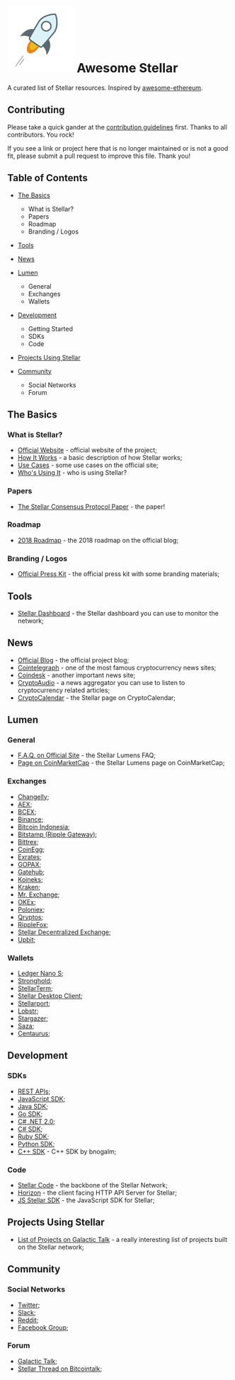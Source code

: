 # ![](logo.png) Awesome Stellar

A curated list of Stellar resources. Inspired by [awesome-ethereum](https://github.com/vinsgo/awesome-ethereum).

## Contributing

Please take a quick gander at the [contribution guidelines](CONTRIBUTING.md) first. Thanks to all contributors. You rock!

If you see a link or project here that is no longer maintained or is not a good fit, please submit a pull request to improve this file. Thank you!

## Table of Contents

* [The Basics](#the-basics)
    * What is Stellar?
    * Papers
    * Roadmap
    * Branding / Logos

* [Tools](#tools)

* [News](#news)

* [Lumen](#lumen)
    * General
    * Exchanges
    * Wallets

* [Development](#development)
    * Getting Started
    * SDKs
    * Code

* [Projects Using Stellar](#projects-using-stellar)

* [Community](#community)
    * Social Networks
    * Forum

## The Basics

### What is Stellar?

* [Official Website](https://www.stellar.org/) - official website of the project;
* [How It Works](https://www.stellar.org/how-it-works/stellar-basics/) - a basic description of how Stellar works;
* [Use Cases](https://www.stellar.org/how-it-works/use-cases/) - some use cases on the official site;
* [Who's Using It](https://www.stellar.org/about/directory) - who is using Stellar?

### Papers

* [The Stellar Consensus Protocol Paper](https://www.stellar.org/papers/stellar-consensus-protocol.pdf) - the paper!

### Roadmap

* [2018 Roadmap](https://www.stellar.org/blog/2018-Stellar-Roadmap/) - the 2018 roadmap on the official blog;

### Branding / Logos

* [Official Press Kit](https://s3.amazonaws.com/stellar.org/public/Stellar-presskit-150216.zip) - the official press kit with some branding materials;

## Tools

* [Stellar Dashboard](https://dashboard.stellar.org/) - the Stellar dashboard you can use to monitor the network;

## News

* [Official Blog](https://www.stellar.org/blog/) - the official project blog;
* [Cointelegraph](https://cointelegraph.com/) - one of the most famous cryptocurrency news sites;
* [Coindesk](https://www.coindesk.com/) - another important news site;
* [CryptoAudio](https://cryptoaud.io/) - a news aggregator you can use to listen to cryptocurrency related articles;
* [CryptoCalendar](https://cryptocalendar.pro/events/stellar) - the Stellar page on CryptoCalendar;

## Lumen

### General

* [F.A.Q. on Official Site](https://www.stellar.org/lumens/) - the Stellar Lumens FAQ;
* [Page on CoinMarketCap](https://coinmarketcap.com/currencies/stellar/) - the Stellar Lumens page on CoinMarketCap;

### Exchanges

* [Changelly](https://changelly.com/);
* [AEX](https://www.aex.com/);
* [BCEX](https://www.bcex.ca/);
* [Binance](https://www.binance.com/);
* [Bitcoin Indonesia](https://www.bitcoin.co.id/);
* [Bitstamp (Ripple Gateway)](https://www.bitstamp.net/);
* [Bittrex](https://bittrex.com/);
* [CoinEgg](https://www.coinegg.com/);
* [Exrates](https://exrates.me/);
* [GOPAX](https://www.gopax.co.kr/);
* [Gatehub](https://www.gatehub.net/);
* [Koineks](https://koineks.com/);
* [Kraken](https://www.kraken.com/);
* [Mr. Exchange](https://mr-ripple.com/);
* [OKEx](https://www.okex.com/);
* [Poloniex](https://poloniex.com/);
* [Qryptos](https://www.qryptos.com/);
* [RippleFox](https://ripplefox.com/);
* [Stellar Decentralized Exchange](https://stellarterm.com/#markets);
* [Upbit](https://upbit.com/);

### Wallets

* [Ledger Nano S](https://www.ledgerwallet.com/products/ledger-nano-s);
* [Stronghold](https://stronghold.co/send-receive-lumens.html);
* [StellarTerm](https://stellarterm.com/);
* [Stellar Desktop Client](http://wallet.stellar.chat/);
* [Stellarport](https://stellarport.io/);
* [Lobstr](https://lobstr.co/);
* [Stargazer](https://getstargazer.com/);
* [Saza](https://saza.io/);
* [Centaurus](https://play.google.com/store/apps/details?id=de.xcoins.centaurus&hl=it);

## Development

### SDKs

* [REST APIs](https://www.stellar.org/developers/horizon/reference/index.html);
* [JavaScript SDK](https://www.stellar.org/developers/js-stellar-sdk/reference/);
* [Java SDK](https://github.com/stellar/java-stellar-sdk);
* [Go SDK](https://github.com/stellar/go-stellar-base);
* [C# .NET 2.0](https://github.com/elucidsoft/dotnetcore-stellar-sdk);
* [C# SDK](https://github.com/QuantozTechnology/csharp-stellar-base);
* [Ruby SDK](https://github.com/stellar/ruby-stellar-sdk);
* [Python SDK](https://github.com/StellarCN/py-stellar-base);
* [C++ SDK](https://github.com/bnogalm/StellarQtSDK) - C++ SDK by bnogalm;

### Code

* [Stellar Code](https://github.com/stellar/stellar-core) - the backbone of the Stellar Network;
* [Horizon](https://github.com/stellar/horizon) - the client facing HTTP API Server for Stellar;
* [JS Stellar SDK](https://github.com/stellar/js-stellar-sdk) - the JavaScript SDK for Stellar;

## Projects Using Stellar

* [List of Projects on Galactic Talk](https://galactictalk.org/d/14-projects-built-on-stellar) - a really interesting list of projects built on the Stellar network;

## Community

### Social Networks

* [Twitter](https://twitter.com/stellarorg);
* [Slack](http://slack.stellar.org/);
* [Reddit](https://www.reddit.com/r/stellar);
* [Facebook Group](https://www.facebook.com/groups/stellarorg/);

### Forum

* [Galactic Talk](https://galactictalk.org/);
* [Stellar Thread on Bitcointalk](https://bitcointalk.org/index.php?topic=1428573.0);
